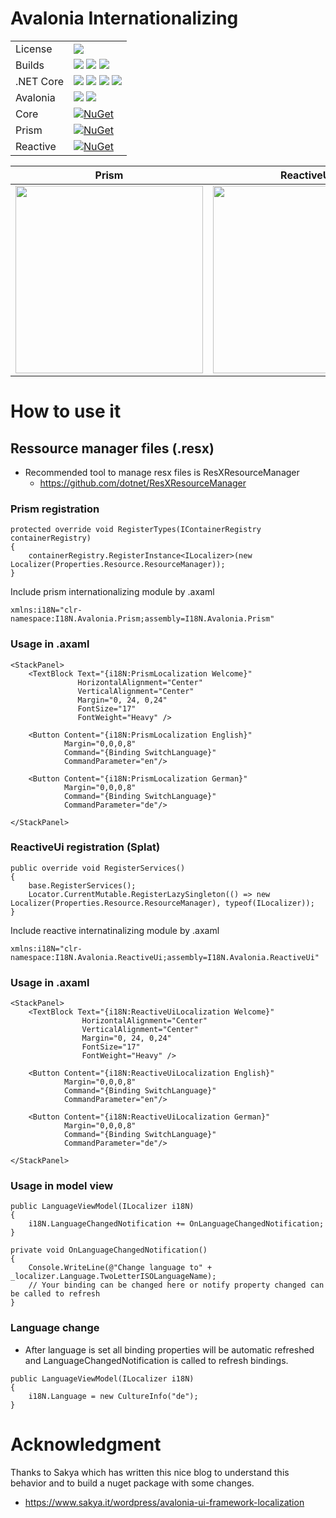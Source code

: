 # Avalonia Internationalizing

[license]: https://img.shields.io/github/license/Nepitwin/I18N.Avalonia?style=flat-square

[LinuxBuild]: https://github.com/Nepitwin/I18N.Avalonia/actions/workflows/linux.yml/badge.svg
[MacOSBuild]: https://github.com/Nepitwin/I18N.Avalonia/actions/workflows/macos.yml/badge.svg
[WindowsBuild]: https://github.com/Nepitwin/I18N.Avalonia/actions/workflows/windows.yml/badge.svg

[NetCore]: https://img.shields.io/badge/NetCore-blue
[3]: https://img.shields.io/badge/3-Support-blue
[5]: https://img.shields.io/badge/5-Support-blue
[6]: https://img.shields.io/badge/6-Support-blue
[7]: https://img.shields.io/badge/7-Support-blue

[Ava-0X]: https://img.shields.io/badge/0.21-Support-green
[Ava-11]: https://img.shields.io/badge/11-Support-green

[Nuget-Core]: https://img.shields.io/nuget/v/I18N.Avalonia.svg
[Nuget-Prism]: https://img.shields.io/nuget/v/I18N.Avalonia.Prism.svg
[Nuget-Reactive]: https://img.shields.io/nuget/v/I18N.Avalonia.ReactiveUi.svg


|                |                                                   |
|----------------|---------------------------------------------------|
| License        | ![][license]                                      |
| Builds         | ![][LinuxBuild] ![][MacOSBuild] ![][WindowsBuild] |
| .NET Core      | ![][3] ![][5] ![][6] ![][7]                       |
| Avalonia       | ![][Ava-0X] ![][Ava-11]                           |
| Core           | [![NuGet][Nuget-Core]](https://www.nuget.org/packages/I18N.Avalonia)                                 |
| Prism          | [![NuGet][Nuget-Prism]](https://www.nuget.org/packages/I18N.Avalonia.Prism)                                 |
| Reactive       | [![NuGet][Nuget-Reactive]](https://www.nuget.org/packages/I18N.Avalonia.ReactiveUi)                               |

| Prism                                        | ReactiveUi                                        |
|----------------------------------------------|---------------------------------------------------|
| <img src="https://github.com/Nepitwin/I18N.Avalonia/blob/main/assets/Prism.gif?raw=true" width="300" /> | <img src="https://github.com/Nepitwin/I18N.Avalonia/blob/main/assets/ReactiveUi.gif?raw=true" width="300" /> |

# How to use it

## Ressource manager files (.resx)

* Recommended tool to manage resx files is ResXResourceManager
  *  https://github.com/dotnet/ResXResourceManager

### Prism registration

```dotnet
protected override void RegisterTypes(IContainerRegistry containerRegistry)
{
    containerRegistry.RegisterInstance<ILocalizer>(new Localizer(Properties.Resource.ResourceManager));
}
```

Include prism internationalizing module by .axaml

```
xmlns:i18N="clr-namespace:I18N.Avalonia.Prism;assembly=I18N.Avalonia.Prism"
```

### Usage in .axaml

```
<StackPanel>
    <TextBlock Text="{i18N:PrismLocalization Welcome}"
               HorizontalAlignment="Center"
               VerticalAlignment="Center"
               Margin="0, 24, 0,24"
               FontSize="17"
               FontWeight="Heavy" />

    <Button Content="{i18N:PrismLocalization English}"
            Margin="0,0,0,8"
            Command="{Binding SwitchLanguage}"
            CommandParameter="en"/>

    <Button Content="{i18N:PrismLocalization German}"
            Margin="0,0,0,8"
            Command="{Binding SwitchLanguage}"
            CommandParameter="de"/>

</StackPanel>
```

### ReactiveUi registration (Splat)

```dotnet
public override void RegisterServices()
{
    base.RegisterServices();
    Locator.CurrentMutable.RegisterLazySingleton(() => new Localizer(Properties.Resource.ResourceManager), typeof(ILocalizer));
}
```

Include reactive internatinalizing module by .axaml

```
xmlns:i18N="clr-namespace:I18N.Avalonia.ReactiveUi;assembly=I18N.Avalonia.ReactiveUi"
```

### Usage in .axaml

```
<StackPanel>
    <TextBlock Text="{i18N:ReactiveUiLocalization Welcome}"
                HorizontalAlignment="Center"
                VerticalAlignment="Center"
                Margin="0, 24, 0,24"
                FontSize="17"
                FontWeight="Heavy" />

    <Button Content="{i18N:ReactiveUiLocalization English}"
            Margin="0,0,0,8"
            Command="{Binding SwitchLanguage}"
            CommandParameter="en"/>

    <Button Content="{i18N:ReactiveUiLocalization German}"
            Margin="0,0,0,8"
            Command="{Binding SwitchLanguage}"
            CommandParameter="de"/>

</StackPanel>
```

### Usage in model view

```
public LanguageViewModel(ILocalizer i18N)
{
    i18N.LanguageChangedNotification += OnLanguageChangedNotification;
}

private void OnLanguageChangedNotification()
{
    Console.WriteLine(@"Change language to" + _localizer.Language.TwoLetterISOLanguageName);
    // Your binding can be changed here or notify property changed can be called to refresh
}
```

### Language change

* After language is set all binding properties will be automatic refreshed and LanguageChangedNotification is called to refresh bindings.

```
public LanguageViewModel(ILocalizer i18N)
{
    i18N.Language = new CultureInfo("de");
}
```

# Acknowledgment

Thanks to Sakya which has written this nice blog to understand this behavior and to build a nuget package with some changes.

-   <https://www.sakya.it/wordpress/avalonia-ui-framework-localization>
